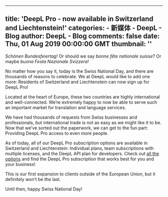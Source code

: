 
---
title: 'DeepL Pro - now available in Switzerland and Liechtenstein!'
categories: 
    - 新媒体
    - DeepL - Blog
author: DeepL - Blog
comments: false
date: Thu, 01 Aug 2019 00:00:00 GMT
thumbnail: ''
---

<div>   
<p>     <i>Schönen Bundesfeiertag!</i> Or should we say <i>bonne fête nationale suisse</i>? Or maybe <i>buona Festa Nazionale Svizzera!</i>     </p>     <p>     No matter how you say it, today is the Swiss National Day, and there are thousands of reasons to celebrate. We at DeepL would like to add one more: Residents of Switzerland and Liechtenstein can now sign up for DeepL Pro!     </p>     <p>     Located at the heart of Europe, these two countries are highly international and well-connected. We’re extremely happy to now be able to serve such an important market for translation and language services.     </p>     <p>     We have had thousands of requests from Swiss businesses and professionals, but international trade is not as easy as we might like it to be. Now that we’ve sorted out the paperwork, we can get to the fun part: Providing DeepL Pro access to even more people.     </p>     <p>     As of today, all of our DeepL Pro subscription options are available in Switzerland and Liechtenstein: Individual plans, team subscriptions with multiple licenses, and the DeepL API plan for developers. Check out <a href="https://www.deepl.com/pro.html#pricing">all the options</a> and find the DeepL Pro subscription that works best for you and your business!     </p>     <p>     This is our first expansion to clients outside of the European Union, but it definitely won’t be the last.     </p>     <p>     Until then, happy Swiss National Day!     </p>  
</div>
            